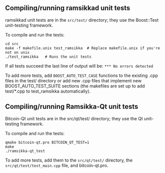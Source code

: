 Compiling/running ramsikkad unit tests
------------------------------------

ramsikkad unit tests are in the `src/test/` directory; they
use the Boost::Test unit-testing framework.

To compile and run the tests:

	cd src
	make -f makefile.unix test_ramsikka  # Replace makefile.unix if you're not on unix
	./test_ramsikka   # Runs the unit tests

If all tests succeed the last line of output will be:
`*** No errors detected`

To add more tests, add `BOOST_AUTO_TEST_CASE` functions to the existing
.cpp files in the test/ directory or add new .cpp files that
implement new BOOST_AUTO_TEST_SUITE sections (the makefiles are
set up to add test/*.cpp to test_ramsikka automatically).


Compiling/running Ramsikka-Qt unit tests
---------------------------------------

Bitcoin-Qt unit tests are in the src/qt/test/ directory; they
use the Qt unit-testing framework.

To compile and run the tests:

	qmake bitcoin-qt.pro BITCOIN_QT_TEST=1
	make
	./ramsikka-qt_test

To add more tests, add them to the `src/qt/test/` directory,
the `src/qt/test/test_main.cpp` file, and bitcoin-qt.pro.
